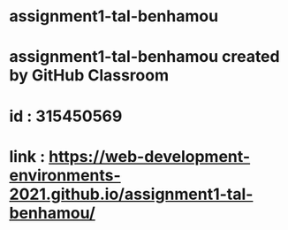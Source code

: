 # assignment1-tal-benhamou
# assignment1-tal-benhamou created by GitHub Classroom
# id : 315450569
# link : https://web-development-environments-2021.github.io/assignment1-tal-benhamou/
